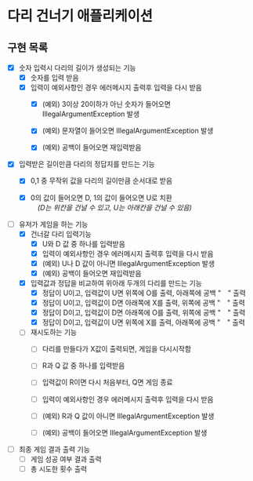 # 다리 건너기 애플리케이션
 
## 구현 목록

 
  - [X] 숫자 입력시 다리의 길이가 생성되는 기능
      - [X] 숫자를 입력 받음
      - [X] 입력이 예외사항인 경우 에러메시지 출력후 입력을 다시 받음
          - [X] (예외) 3이상 20이하가 아닌 숫자가 들어오면 IllegalArgumentException 발생
          - [X] (예외) 문자열이 들어오면 IllegalArgumentException 발생
          - [x] (예외) 공백이 들어오면 재입력받음


  - [X] 입력받은 길이만큼 다리의 정답지를 만드는 기능 
      - [X] 0,1 중 무작위 값을 다리의 길이만큼 순서대로 받음
      - [X] 0의 값이 들어오면 D, 1의 값이 들어오면 U로 치환<br>
     　_(D는 위칸을 건널 수 있고, U는 아래칸을 건널 수 있음)_
    

  - [ ] 유저가 게임을 하는 기능
      - [X] 건너갈 다리 입력기능 
          - [X] U와 D 값 중 하나를 입력받음
          - [X] 입력이 예외사항인 경우 에러메시지 출력후 입력을 다시 받음
          - [X] (예외) U나 D 값이 아니면 IllegalArgumentException 발생
          - [X] (예외) 공백이 들어오면 재입력받음
      - [X] 입력값과 정답을 비교하여 위아래 두개의 다리를 만드는 기능
          - [X] 정답이 U이고, 입력값이 U면 위쪽에 O를 출력, 아래쪽에 공백 "　" 출력
          - [X] 정답이 U이고, 입력값이 D면 아래쪽에 X를 출력, 위쪽에 공백 "　" 출력
          - [X] 정답이 D이고, 입력값이 D면 아래쪽에 O를 출력, 위쪽에 공백 "　" 출력
          - [X] 정답이 D이고, 입력값이 U면 위쪽에 X를 출력, 아래쪽에 공백 "　" 출력
          
      - [ ] 재시도하는 기능
          - [ ] 다리를 만들다가 X값이 출력되면, 게임을 다시시작함 
          - [ ] R과 Q 값 중 하나를 입력받음
          - [ ] 입력값이 R이면 다시 처음부터, Q면 게임 종료
          - [ ] 입력이 예외사항인 경우 에러메시지 출력후 입력을 다시 받음
          - [ ] (예외) R과 Q 값이 아니면 IllegalArgumentException 발생
          - [ ] (예외) 공백이 들어오면 IllegalArgumentException 발생
  
      
  - [ ] 최종 게임 결과 출력 기능
      - [ ] 게임 성공 여부 결과 출력
      - [ ] 총 시도한 횟수 출력